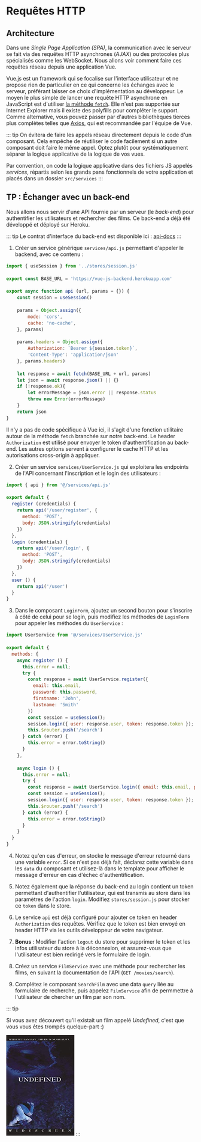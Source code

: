 # Requêtes HTTP

## Architecture

Dans une *Single Page Application (SPA)*, la communication avec le serveur se fait via des requêtes HTTP asynchrones (*AJAX*) ou des protocoles plus spécialisés comme les WebSocket. Nous allons voir comment faire ces requêtes réseau depuis une application Vue.

Vue.js est un framework qui se focalise sur l'interface utilisateur et ne propose rien de particulier en ce qui concerne les échanges avec le serveur, préférant laisser ce choix d'implémentation au développeur. Le moyen le plus simple de lancer une requête HTTP asynchrone en JavaScript est d'utiliser [la méthode `fetch`](https://developer.mozilla.org/fr/docs/Web/API/Fetch_API/Using_Fetch). Elle n'est pas supportée sur Internet Explorer mais il existe des polyfills pour compléter le support. Comme alternative, vous pouvez passer par d'autres bibliothèques tierces plus complètes telles que [Axios](https://github.com/axios/axios), qui est recommandée par l'équipe de Vue.

::: tip
On évitera de faire les appels réseau directement depuis le code d'un composant. Cela empêche de réutiliser le code facilement si un autre composant doit faire le même appel. Optez plutôt pour systématiquement séparer la logique applicative de la logique de vos vues.

Par convention, on code la logique applicative dans des fichiers JS appelés *services*, répartis selon les grands pans fonctionnels de votre application et placés dans un dossier `src/services`
:::

## TP : Échanger avec un back-end

Nous allons nous servir d'une API fournie par un serveur (le *back-end*) pour authentifier les utilisateurs et rechercher des films. Ce back-end a déjà été développé et déployé sur Heroku.

::: tip
Le contrat d'interface du back-end est disponible ici : [api-docs](https://vue-js-backend.herokuapp.com/api-docs)
:::

1. Créer un service générique `services/api.js` permettant d'appeler le backend, avec ce contenu :

```js
import { useSession } from '../stores/session.js'

export const BASE_URL = 'https://vue-js-backend.herokuapp.com'

export async function api (url, params = {}) {
    const session = useSession()

    params = Object.assign({
        mode: 'cors',
        cache: 'no-cache',
    }, params)

    params.headers = Object.assign({
        Authorization: `Bearer ${session.token}`,
        'Content-Type': 'application/json'
    }, params.headers)

    let response = await fetch(BASE_URL + url, params)
    let json = await response.json() || {}
    if (!response.ok){
        let errorMessage = json.error || response.status
        throw new Error(errorMessage)
    }
    return json
}
```

Il n'y a pas de code spécifique à Vue ici, il s'agit d'une fonction utilitaire autour de la méthode `fetch` branchée sur notre back-end. Le header `Authorization` est utilisé pour envoyer le token d'authentification au back-end. Les autres options servent à configurer le cache HTTP et les autorisations cross-origin à appliquer.

2. Créer un service `services/UserService.js` qui exploitera les endpoints de l'API concernant l'inscription et le login des utilisateurs :

```js
import { api } from '@/services/api.js'

export default {
  register (credentials) {
    return api('/user/register', {
      method: 'POST',
      body: JSON.stringify(credentials)
    })
  },
  login (credentials) {
    return api('/user/login', {
      method: 'POST',
      body: JSON.stringify(credentials)
    })
  },
  user () {
    return api('/user')
  }
}
```

3. Dans le composant `LoginForm`, ajoutez un second bouton pour s'inscrire à côté de celui pour se login, puis modifiez les méthodes de `LoginForm` pour appeler les méthodes du `UserService` :

```js
import UserService from '@/services/UserService.js'

export default {
  methods: {
    async register () {
      this.error = null;
      try {
        const response = await UserService.register({
          email: this.email,
          password: this.password,
          firstname: 'John',
          lastname: 'Smith'
        })
        const session = useSession();
        session.login({ user: response.user, token: response.token });
        this.$router.push('/search')
      } catch (error) {
        this.error = error.toString()
      }
    },

    async login () {
      this.error = null;
      try {
        const response = await UserService.login({ email: this.email, password: this.password })
        const session = useSession();
        session.login({ user: response.user, token: response.token });
        this.$router.push('/search')
      } catch (error) {
        this.error = error.toString()
      }
    }
  }
}
```

4. Notez qu'en cas d'erreur, on stocke le message d'erreur retourné dans une variable `error`. Si ce n'est pas déjà fait, déclarez cette variable dans les `data` du composant et utilisez-là dans le template pour afficher le message d'erreur en cas d'échec d'authentification.

5. Notez également que la réponse du back-end au login contient un token permettant d'authentifier l'utilisateur, qui est transmis au store dans les paramètres de l'action `login`. Modifiez `stores/session.js` pour stocker ce `token` dans le store.

6. Le service `api` est déjà configuré pour ajouter ce token en header `Authorization` des requêtes. Vérifiez que le token est bien envoyé en header HTTP via les outils développeur de votre navigateur.

7. **Bonus** : Modifier l'action `logout` du store pour supprimer le token et les infos utilisateur du store à la déconnexion, et assurez-vous que l'utilisateur est bien redirigé vers le formulaire de login.

8. Créez un service `FilmService` avec une méthode pour rechercher les films, en suivant la documentation de l'API (`GET /movies/search`).

9. Complétez le composant `SearchFilm` avec une data `query` liée au formulaire de recherche, puis appelez `FilmService` afin de permmettre à l'utilisateur de chercher un film par son nom.

::: tip

Si vous avez découvert qu'il existait un film appelé *Undefined*, c'est que vous vous êtes trompés quelque-part :)

![Undefined, the movie](../../assets/undefined.jpg)
:::
